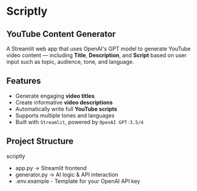 # Scriptly

## YouTube Content Generator

A Streamlit web app that uses OpenAI's GPT model to generate YouTube video content — including **Title**, **Description**, and **Script** based on user input such as topic, audience, tone, and language.


## Features

- Generate engaging **video titles**
- Create informative **video descriptions**
- Automatically write full **YouTube scripts**
- Supports multiple tones and languages
- Built with `Streamlit`, powered by `OpenAI GPT-3.5/4`

## Project Structure

scriptly

- app.py -> Streamlit frontend
- generator.py -> AI logic & API interaction
- .env.example - Template for your OpenAI API key

